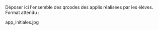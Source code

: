 Déposer ici l'ensemble des qrcodes des applis réalisées par les élèves.
Format attendu :

app_initiales.jpg